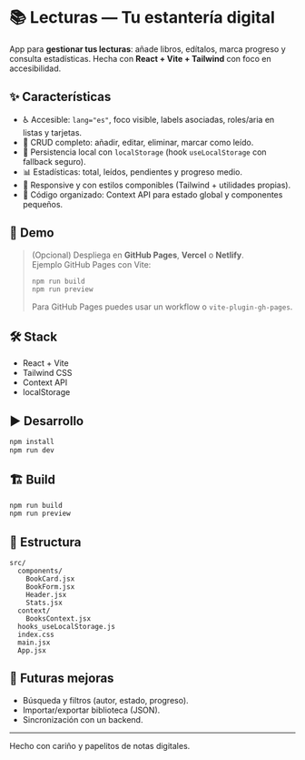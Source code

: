 # 📚 Lecturas — Tu estantería digital

App para **gestionar tus lecturas**: añade libros, edítalos, marca progreso y consulta estadísticas. Hecha con **React + Vite + Tailwind** con foco en accesibilidad.

## ✨ Características

- ♿ Accesible: `lang="es"`, foco visible, labels asociadas, roles/aria en listas y tarjetas.
- 📝 CRUD completo: añadir, editar, eliminar, marcar como leído.
- 💾 Persistencia local con `localStorage` (hook `useLocalStorage` con fallback seguro).
- 📊 Estadísticas: total, leídos, pendientes y progreso medio.
- 📱 Responsive y con estilos componibles (Tailwind + utilidades propias).
- 🧹 Código organizado: Context API para estado global y componentes pequeños.

## 🚀 Demo

> (Opcional) Despliega en **GitHub Pages**, **Vercel** o **Netlify**.  
> Ejemplo GitHub Pages con Vite:
>
> ```bash
> npm run build
> npm run preview
> ```
>
> Para GitHub Pages puedes usar un workflow o `vite-plugin-gh-pages`.

## 🛠️ Stack

- React + Vite
- Tailwind CSS
- Context API
- localStorage

## ▶️ Desarrollo

```bash
npm install
npm run dev
```

## 🏗️ Build

```bash
npm run build
npm run preview
```

## 📂 Estructura

```
src/
  components/
    BookCard.jsx
    BookForm.jsx
    Header.jsx
    Stats.jsx
  context/
    BooksContext.jsx
  hooks_useLocalStorage.js
  index.css
  main.jsx
  App.jsx
```

## 🔮 Futuras mejoras

- Búsqueda y filtros (autor, estado, progreso).
- Importar/exportar biblioteca (JSON).
- Sincronización con un backend.

---

Hecho con cariño y papelitos de notas digitales.
